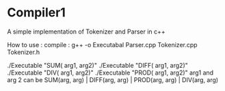 # Compiler1
A simple implementation of Tokenizer and Parser in c++


How to use :
compile : g++ -o Executabal Parser.cpp Tokenizer.cpp Tokenizer.h 

./Executable "SUM( arg1, arg2)"
./Executable "DIFF( arg1, arg2)"
./Executable "DIV( arg1, arg2)"
./Executable "PROD( arg1, arg2)"
arg1 and arg 2 can be SUM(arg, arg) | DIFF(arg, arg) | PROD(arg, arg) | DIV(arg, arg)
